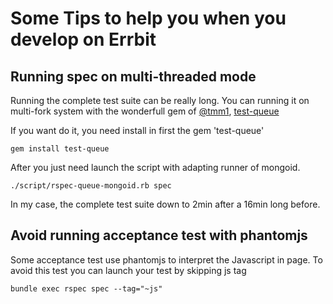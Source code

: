 # Some Tips to help you when you develop on Errbit

## Running spec on multi-threaded mode

Running the complete test suite can be really long. You can running it
on multi-fork system with the wonderfull gem of
[@tmm1](http://github.com/tmm1), [test-queue](http://github.com/tmm1/test-queue)

If you want do it, you need install in first the gem 'test-queue'

```
gem install test-queue
```

After you just need launch the script with adapting runner of mongoid.

```
./script/rspec-queue-mongoid.rb spec
```

In my case, the complete test suite down to 2min after a 16min long
before.

## Avoid running acceptance test with phantomjs

Some acceptance test use phantomjs to interpret the Javascript in page.
To avoid this test you can launch your test by skipping js tag

```
bundle exec rspec spec --tag="~js"
```
